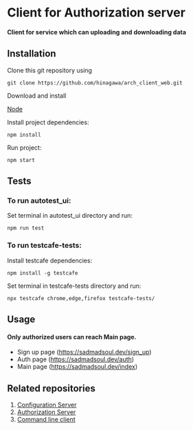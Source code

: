 # Client for Authorization server
#### Client for service which can uploading and downloading data
## Installation

Clone this git repository using

`git clone https://github.com/hinagawa/arch_client_web.git`

Download and install 

[Node](https://nodejs.org/)

Install project dependencies:

`npm install`

Run project:

`npm start`

## Tests

### To run autotest_ui:

Set terminal in autotest_ui directory and run:

`npm run test`

### To run testcafe-tests:

Install testcafe dependencies:

`npm install -g testcafe`

Set terminal in testcafe-tests directory and run:

`npx testcafe chrome,edge,firefox testcafe-tests/`

## Usage
#### Only authorized users can reach Main page.
* Sign up page (https://sadmadsoul.dev/sign_up)
* Auth page (https://sadmadsoul.dev/auth)
* Main page (https://sadmadsoul.dev/index)
## Related repositories
1. [Configuration Server](https://github.com/unbrokenguy/sys-arch-conf-app)
2. [Authorization Server](https://github.com/unbrokenguy/sys-arch-auth-app)
3. [Command line client](https://github.com/unbrokenguy/sys-arch-client)
